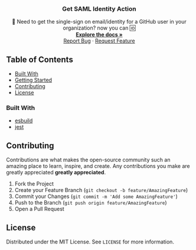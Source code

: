 <p align="center">
  <h3 align="center">Get SAML Identity Action</h3>

  <p align="center">
     📇 Need to get the single-sign on email/identity for a GitHub user in your organization? now you can 🆔
    <br />
    <a href="https://github.com/gagoar/get-saml-identity-action#table-of-contents"><strong>Explore the docs »</strong></a>
    <br />
    <a href="https://github.com/gagoar/get-saml-identity-action/issues">Report Bug</a>
    ·
    <a href="https://github.com/gagoar/get-saml-identity-action/issues">Request Feature</a>
  </p>
</p>

## Table of Contents

- [Built With](#built-with)
- [Getting Started](#getting-started)
- [Contributing](#contributing)
- [License](#license)

<!-- CONTRIBUTING -->

### Built With

- [esbuild](https://github.com/evanw/esbuild)
- [jest](https://github.com/facebook/jest)

## Contributing

Contributions are what makes the open-source community such an amazing place to learn, inspire, and create. Any contributions you make are greatly appreciated **greatly appreciated**.

1. Fork the Project
2. Create your Feature Branch (`git checkout -b feature/AmazingFeature`)
3. Commit your Changes (`git commit -m 'Add some AmazingFeature'`)
4. Push to the Branch (`git push origin feature/AmazingFeature`)
5. Open a Pull Request

<!-- LICENSE -->

## License

Distributed under the MIT License. See `LICENSE` for more information.
